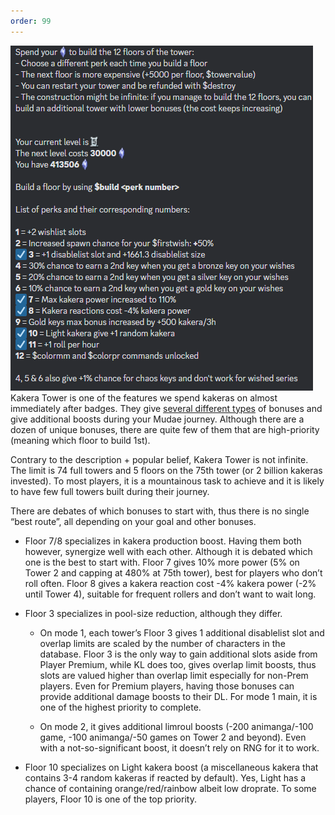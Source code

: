 ```yaml
---
order: 99
---
```


![](/assets/image63.png)
Kakera Tower is one of the features we spend kakeras on almost immediately after badges. They give [several different types](https://mudae.fandom.com/wiki/Kakera_Tower) of bonuses and give additional boosts during your Mudae journey. Although there are a dozen of unique bonuses, there are quite few of them that are high-priority (meaning which floor to build 1st).

Contrary to the description + popular belief, Kakera Tower is not infinite. The limit is 74 full towers and 5 floors on the 75th tower (or 2 billion kakeras invested). To most players, it is a mountainous task to achieve and it is likely to have few full towers built during their journey.

There are debates of which bonuses to start with, thus there is no single “best route”, all depending on your goal and other bonuses.
  - Floor 7/8 specializes in kakera production boost. Having them both however, synergize well with each other. Although it is debated which one is the best to start with. Floor 7 gives 10% more power (5% on Tower 2 and capping at 480% at 75th tower), best for players who don’t roll often. Floor 8 gives a kakera reaction cost -4% kakera power (-2% until Tower 4), suitable for frequent rollers and don’t want to wait long.

  - Floor 3 specializes in pool-size reduction, although they differ.

    - On mode 1, each tower’s Floor 3 gives 1 additional disablelist slot and overlap limits are scaled by the number of characters in the database. Floor 3 is the only way to gain additional slots aside from Player Premium, while KL does too, gives overlap limit boosts, thus slots are valued higher than overlap limit especially for non-Prem players. Even for Premium players, having those bonuses can provide additional damage boosts to their DL. For mode 1 main, it is one of the highest priority to complete.

    - On mode 2, it gives additional limroul boosts (-200 animanga/-100 game, -100 animanga/-50 games on Tower 2 and beyond). Even with a not-so-significant boost, it doesn’t rely on RNG for it to work.

  - Floor 10 specializes on Light kakera boost (a miscellaneous kakera that contains 3-4 random kakeras if reacted by default). Yes, Light has a chance of containing orange/red/rainbow albeit low droprate. To some players, Floor 10 is one of the top priority.
